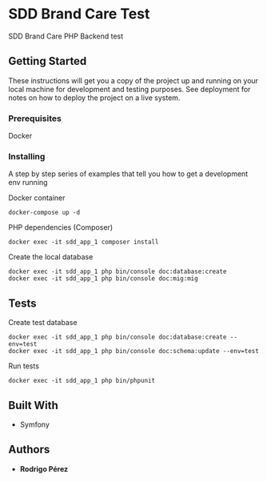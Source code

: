# SDD Brand Care Test

SDD Brand Care PHP Backend test

## Getting Started

These instructions will get you a copy of the project up and running on your local machine for development and testing purposes. See deployment for notes on how to deploy the project on a live system.

### Prerequisites

Docker


### Installing

A step by step series of examples that tell you how to get a development env running

Docker container

```
docker-compose up -d
```

PHP dependencies (Composer)

```
docker exec -it sdd_app_1 composer install
```

Create the local database

```
docker exec -it sdd_app_1 php bin/console doc:database:create
docker exec -it sdd_app_1 php bin/console doc:mig:mig
```

## Tests

Create test database
```
docker exec -it sdd_app_1 php bin/console doc:database:create --env=test
docker exec -it sdd_app_1 php bin/console doc:schema:update --env=test
```

Run tests
```
docker exec -it sdd_app_1 php bin/phpunit
```


## Built With

* Symfony


## Authors

* **Rodrigo Pérez** 
